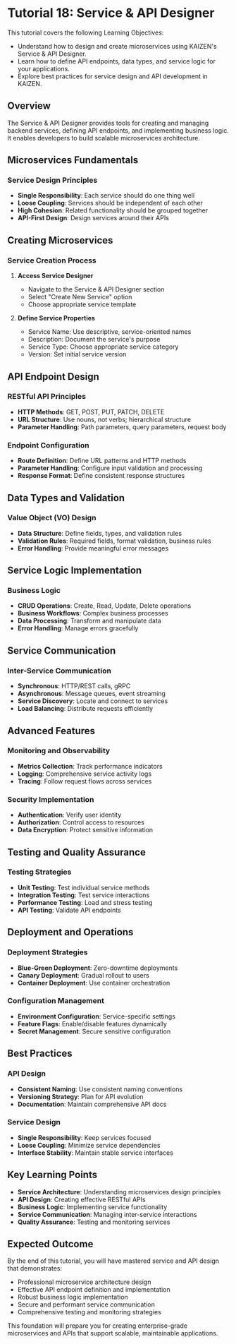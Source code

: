 # Tutorial 18: Service & API Designer

This tutorial covers the following Learning Objectives:

- Understand how to design and create microservices using KAIZEN's Service & API Designer.
- Learn how to define API endpoints, data types, and service logic for your applications.
- Explore best practices for service design and API development in KAIZEN.

## Overview

The Service & API Designer provides tools for creating and managing backend services, defining API endpoints, and implementing business logic. It enables developers to build scalable microservices architecture.

## Microservices Fundamentals

### Service Design Principles
- **Single Responsibility**: Each service should do one thing well
- **Loose Coupling**: Services should be independent of each other
- **High Cohesion**: Related functionality should be grouped together
- **API-First Design**: Design services around their APIs

## Creating Microservices

### Service Creation Process
1. **Access Service Designer**
   - Navigate to the Service & API Designer section
   - Select "Create New Service" option
   - Choose appropriate service template

2. **Define Service Properties**
   - Service Name: Use descriptive, service-oriented names
   - Description: Document the service's purpose
   - Service Type: Choose appropriate service category
   - Version: Set initial service version

## API Endpoint Design

### RESTful API Principles
- **HTTP Methods**: GET, POST, PUT, PATCH, DELETE
- **URL Structure**: Use nouns, not verbs; hierarchical structure
- **Parameter Handling**: Path parameters, query parameters, request body

### Endpoint Configuration
- **Route Definition**: Define URL patterns and HTTP methods
- **Parameter Handling**: Configure input validation and processing
- **Response Format**: Define consistent response structures

## Data Types and Validation

### Value Object (VO) Design
- **Data Structure**: Define fields, types, and validation rules
- **Validation Rules**: Required fields, format validation, business rules
- **Error Handling**: Provide meaningful error messages

## Service Logic Implementation

### Business Logic
- **CRUD Operations**: Create, Read, Update, Delete operations
- **Business Workflows**: Complex business processes
- **Data Processing**: Transform and manipulate data
- **Error Handling**: Manage errors gracefully

## Service Communication

### Inter-Service Communication
- **Synchronous**: HTTP/REST calls, gRPC
- **Asynchronous**: Message queues, event streaming
- **Service Discovery**: Locate and connect to services
- **Load Balancing**: Distribute requests efficiently

## Advanced Features

### Monitoring and Observability
- **Metrics Collection**: Track performance indicators
- **Logging**: Comprehensive service activity logs
- **Tracing**: Follow request flows across services

### Security Implementation
- **Authentication**: Verify user identity
- **Authorization**: Control access to resources
- **Data Encryption**: Protect sensitive information

## Testing and Quality Assurance

### Testing Strategies
- **Unit Testing**: Test individual service methods
- **Integration Testing**: Test service interactions
- **Performance Testing**: Load and stress testing
- **API Testing**: Validate API endpoints

## Deployment and Operations

### Deployment Strategies
- **Blue-Green Deployment**: Zero-downtime deployments
- **Canary Deployment**: Gradual rollout to users
- **Container Deployment**: Use container orchestration

### Configuration Management
- **Environment Configuration**: Service-specific settings
- **Feature Flags**: Enable/disable features dynamically
- **Secret Management**: Secure sensitive configuration

## Best Practices

### API Design
- **Consistent Naming**: Use consistent naming conventions
- **Versioning Strategy**: Plan for API evolution
- **Documentation**: Maintain comprehensive API docs

### Service Design
- **Single Responsibility**: Keep services focused
- **Loose Coupling**: Minimize service dependencies
- **Interface Stability**: Maintain stable service interfaces

## Key Learning Points

- **Service Architecture**: Understanding microservices design principles
- **API Design**: Creating effective RESTful APIs
- **Business Logic**: Implementing service functionality
- **Service Communication**: Managing inter-service interactions
- **Quality Assurance**: Testing and monitoring services

## Expected Outcome

By the end of this tutorial, you will have mastered service and API design that demonstrates:
- Professional microservice architecture design
- Effective API endpoint definition and implementation
- Robust business logic implementation
- Secure and performant service communication
- Comprehensive testing and monitoring strategies

This foundation will prepare you for creating enterprise-grade microservices and APIs that support scalable, maintainable applications.
